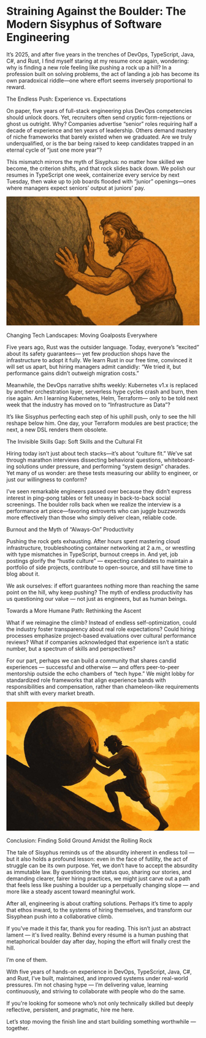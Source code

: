 # Straining Against the Boulder: The Modern Sisyphus of Software Engineering


It’s 2025, and after five years in the trenches of DevOps, TypeScript, Java, C#, and Rust, I find myself staring at my resume once again, wondering: why is finding a new role feeling like pushing a rock up a hill? In a profession built on solving problems, the act of landing a job has become its own paradoxical riddle—one where effort seems inversely proportional to reward.




The Endless Push: Experience vs. Expectations




On paper, five years of full-stack engineering plus DevOps competencies should unlock doors. Yet, recruiters often send cryptic form-rejections or ghost us outright. Why? Companies advertise “senior” roles requiring half a decade of experience and ten years of leadership. Others demand mastery of niche frameworks that barely existed when we graduated. Are we truly underqualified, or is the bar being raised to keep candidates trapped in an eternal cycle of “just one more year”?






This mismatch mirrors the myth of Sisyphus: no matter how skilled we become, the criterion shifts, and that rock slides back down. We polish our resumes in TypeScript one week, containerize every service by next Tuesday, then wake up to job boards flooded with “junior” openings—ones where managers expect seniors’ output at juniors’ pay.






![sisyphus_rock_article_image_1-1024x683.jpg](./media/sisyphus_rock_article_image_1-1024x683.jpg)





Changing Tech Landscapes: Moving Goalposts Everywhere




Five years ago, Rust was the outsider language. Today, everyone’s “excited” about its safety guarantees— yet few production shops have the infrastructure to adopt it fully. We learn Rust in our free time, convinced it will set us apart, but hiring managers admit candidly: “We tried it, but performance gains didn’t outweigh migration costs.”




Meanwhile, the DevOps narrative shifts weekly: Kubernetes v1.x is replaced by another orchestration layer, serverless hype cycles crash and burn, then rise again. Am I learning Kubernetes, Helm, Terraform— only to be told next week that the industry has moved on to “Infrastructure as Data”?




It’s like Sisyphus perfecting each step of his uphill push, only to see the hill reshape below him. One day, your Terraform modules are best practice; the next, a new DSL renders them obsolete.




The Invisible Skills Gap: Soft Skills and the Cultural Fit




Hiring today isn’t just about tech stacks—it’s about “culture fit.” We’ve sat through marathon interviews dissecting behavioral questions, whiteboard-ing solutions under pressure, and performing “system design” charades. Yet many of us wonder: are these tests measuring our ability to engineer, or just our willingness to conform?




I’ve seen remarkable engineers passed over because they didn’t express interest in ping-pong tables or felt uneasy in back-to-back social screenings. The boulder rolls back when we realize the interview is a performance art piece—favoring extroverts who can juggle buzzwords more effectively than those who simply deliver clean, reliable code.




Burnout and the Myth of “Always-On” Productivity




Pushing the rock gets exhausting. After hours spent mastering cloud infrastructure, troubleshooting container networking at 2 a.m., or wrestling with type mismatches in TypeScript, burnout creeps in. And yet, job postings glorify the “hustle culture” — expecting candidates to maintain a portfolio of side projects, contribute to open-source, and still have time to blog about it.




We ask ourselves: if effort guarantees nothing more than reaching the same point on the hill, why keep pushing? The myth of endless productivity has us questioning our value — not just as engineers, but as human beings.




Towards a More Humane Path: Rethinking the Ascent




What if we reimagine the climb? Instead of endless self-optimization, could the industry foster transparency about real role expectations? Could hiring processes emphasize project-based evaluations over cultural performance reviews? What if companies acknowledged that experience isn’t a static number, but a spectrum of skills and perspectives?






For our part, perhaps we can build a community that shares candid experiences — successful and otherwise — and offers peer-to-peer mentorship outside the echo chambers of “tech hype.” We might lobby for standardized role frameworks that align experience bands with responsibilities and compensation, rather than chameleon-like requirements that shift with every market breath.






![sisyphus_rock_article_image_2-1024x683.jpg](./media/sisyphus_rock_article_image_2-1024x683.jpg)





Conclusion: Finding Solid Ground Amidst the Rolling Rock




The tale of Sisyphus reminds us of the absurdity inherent in endless toil — but it also holds a profound lesson: even in the face of futility, the act of struggle can be its own purpose. Yet, we don’t have to accept the absurdity as immutable law. By questioning the status quo, sharing our stories, and demanding clearer, fairer hiring practices, we might just carve out a path that feels less like pushing a boulder up a perpetually changing slope — and more like a steady ascent toward meaningful work.




After all, engineering is about crafting solutions. Perhaps it’s time to apply that ethos inward, to the systems of hiring themselves, and transform our Sisyphean push into a collaborative climb.





If you've made it this far, thank you for reading. This isn’t just an abstract lament — it's lived reality. Behind every résumé is a human pushing that metaphorical boulder day after day, hoping the effort will finally crest the hill.




I’m one of them.




With five years of hands-on experience in DevOps, TypeScript, Java, C#, and Rust, I’ve built, maintained, and improved systems under real-world pressures. I’m not chasing hype — I’m delivering value, learning continuously, and striving to collaborate with people who do the same.




If you're looking for someone who’s not only technically skilled but deeply reflective, persistent, and pragmatic, hire me here.




Let’s stop moving the finish line and start building something worthwhile — together.


